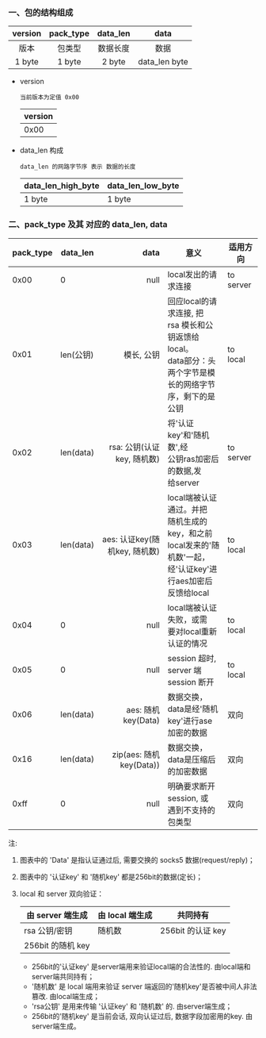 

### 一、包的结构组成


| version| pack_type | data_len | data          |
|:------:|:---------:|:--------:|:-------------:|
| 版本   |  包类型   | 数据长度 |  数据         |
| 1 byte | 1 byte    | 2 byte   | data_len byte |



* version

	`当前版本为定值 0x00`

	| version |
	|---------|
	| 0x00    | 



* data_len 构成

	`data_len 的网路字节序 表示 数据的长度`
	
	|data_len_high_byte | data_len_low_byte|
	|-------------------|------------------|
	| 1 byte            | 1 byte           |


### 二、pack_type 及其 对应的 data_len, data


| pack_type |  data_len| data  |意义| 适用方向 |
|-----------|----------|------:|----|----------|
|0x00| 0 | null | local发出的请求连接 | to server|
|0x01| len(公钥) | 模长, 公钥 |回应local的请求连接, 把<br/>rsa 模长和公钥返馈给 local。<br/>data部分：头两个字节是模<br/>长的网络字节序，剩下的是<br/>公钥 | to local |
|0x02|len(data)|rsa: 公钥(认证key, 随机数)|将'认证key'和'随机数',经<br/>公钥ras加密后的数据,发<br/>给server| to server|
|0x03|len(data)|aes: 认证key(随机key, 随机数)|local端被认证通过。并把<br/>随机生成的 key，和之前<br/>local发来的'随机数'一起，<br/>经'认证key'进行aes加密后<br/>反馈给local|to local|
|0x04|0|null|local端被认证失败，或需<br/>要对local重新认证的情况|to local|
|0x05|0|null|session 超时, server 端<br/>session 断开|to local|
|0x06|len(data)|aes: 随机key(Data)|数据交换，data是经'随机<br/>key'进行ase加密的数据|双向|
|0x16|len(data)|zip(aes: 随机key(Data))|数据交换，data是压缩后<br/>的加密数据|双向|
|0xff|0|null|明确要求断开session, 或<br/>遇到不支持的包类型|双向|


注:

1. 图表中的 'Data' 是指认证通过后, 需要交换的 socks5 数据(request/reply)；

2. 图表中的 '认证key' 和 '随机key' 都是256bit的数据(定长)；

3. local 和 server 双向验证：

	| 由 server 端生成 | 由 local 端生成 | 共同持有         |
	|------------------|-----------------|------------------|
	| rsa 公钥/密钥    | 随机数          |256bit 的认证 key |
	| 256bit 的随机 key|
	
	>
   * 256bit的'认证key' 是server端用来验证local端的合法性的. 由local端和server端共同持有；
   * '随机数' 是 local 端用来验证 server 端返回的'随机key'是否被中间人非法篡改. 由local端生成；
   * 'rsa公钥' 是用来传输 '认证key' 和 '随机数' 的. 由server端生成；
   * 256bit的'随机key' 是当前会话, 双向认证过后, 数据字段加密用的key. 由server端生成。

